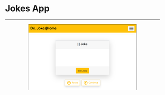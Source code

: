 <!DOCTYPE html>
<html lang="en">
<head>
    <meta charset="UTF-8">
    <meta name="viewport" content="width=device-width, initial-scale=1.0">
</head>
<body>
    <h1>Jokes App</h1>
    <hr>
    <div style="display: flex; justify-content: center;">
        <img src="home.png" alt="Home page image" style="width: 70%;">
    </div>
</body>
</html>
